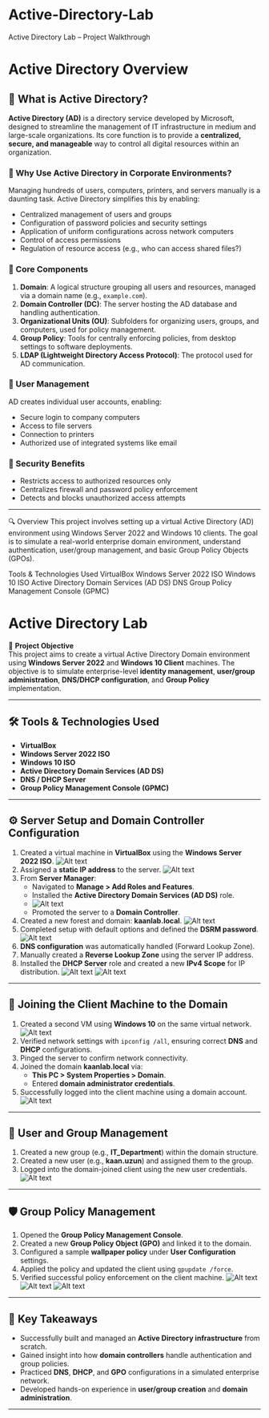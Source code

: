 # Active-Directory-Lab
Active Directory Lab – Project Walkthrough

# Active Directory Overview

## 🔐 What is Active Directory?

**Active Directory (AD)** is a directory service developed by Microsoft, designed to streamline the management of IT infrastructure in medium and large-scale organizations. Its core function is to provide a **centralized, secure, and manageable** way to control all digital resources within an organization.

### 🏢 Why Use Active Directory in Corporate Environments?

Managing hundreds of users, computers, printers, and servers manually is a daunting task. Active Directory simplifies this by enabling:

- Centralized management of users and groups
- Configuration of password policies and security settings
- Application of uniform configurations across network computers
- Control of access permissions
- Regulation of resource access (e.g., who can access shared files?)

### 🧱 Core Components

1. **Domain**: A logical structure grouping all users and resources, managed via a domain name (e.g., `example.com`).
2. **Domain Controller (DC)**: The server hosting the AD database and handling authentication.
3. **Organizational Units (OU)**: Subfolders for organizing users, groups, and computers, used for policy management.
4. **Group Policy**: Tools for centrally enforcing policies, from desktop settings to software deployments.
5. **LDAP (Lightweight Directory Access Protocol)**: The protocol used for AD communication.

### 👥 User Management

AD creates individual user accounts, enabling:

- Secure login to company computers
- Access to file servers
- Connection to printers
- Authorized use of integrated systems like email

### 🔐 Security Benefits

- Restricts access to authorized resources only
- Centralizes firewall and password policy enforcement
- Detects and blocks unauthorized access attempts

---

🔍 Overview
This project involves setting up a virtual Active Directory (AD) environment using Windows Server 2022 and Windows 10 clients. The goal is to simulate a real-world enterprise domain environment, understand authentication, user/group management, and basic Group Policy Objects (GPOs).

Tools & Technologies Used
VirtualBox
Windows Server 2022 ISO
Windows 10 ISO
Active Directory Domain Services (AD DS)
DNS
Group Policy Management Console (GPMC)

# Active Directory Lab

🎯 **Project Objective**  
This project aims to create a virtual Active Directory Domain environment using **Windows Server 2022** and **Windows 10 Client** machines. The objective is to simulate enterprise-level **identity management**, **user/group administration**, **DNS/DHCP configuration**, and **Group Policy** implementation.

---

## 🛠️ Tools & Technologies Used
- **VirtualBox**
- **Windows Server 2022 ISO**
- **Windows 10 ISO**
- **Active Directory Domain Services (AD DS)**
- **DNS / DHCP Server**
- **Group Policy Management Console (GPMC)**

---

## ⚙️ Server Setup and Domain Controller Configuration
1. Created a virtual machine in **VirtualBox** using the **Windows Server 2022 ISO**.
   ![Alt text](images/server.png)
2. Assigned a **static IP address** to the server.
   ![Alt text](images/image1.png)
3. From **Server Manager**:
   - Navigated to **Manage > Add Roles and Features**.
   - Installed the **Active Directory Domain Services (AD DS)** role.
   - ![Alt text](images/image3.png)
   - Promoted the server to a **Domain Controller**.
4. Created a new forest and domain: **kaanlab.local**.
   ![Alt text](images/image4.png)
5. Completed setup with default options and defined the **DSRM password**.
   ![Alt text](images/image5.png)
6. **DNS configuration** was automatically handled (Forward Lookup Zone).
7. Manually created a **Reverse Lookup Zone** using the server IP address.
8. Installed the **DHCP Server** role and created a new **IPv4 Scope** for IP distribution.
   ![Alt text](images/image6.png)
   ![Alt text](images/image7.png)

---

## 🧩 Joining the Client Machine to the Domain
1. Created a second VM using **Windows 10** on the same virtual network.
   ![Alt text](images/client.png)
3. Verified network settings with `ipconfig /all`, ensuring correct **DNS** and **DHCP** configurations.
4. Pinged the server to confirm network connectivity.
5. Joined the domain **kaanlab.local** via:
   - **This PC > System Properties > Domain**.
   - Entered **domain administrator credentials**.
6. Successfully logged into the client machine using a domain account.
  ![Alt text](images/client2.png)

---

## 👤 User and Group Management
1. Created a new group (e.g., **IT_Department**) within the domain structure.
2. Created a new user (e.g., **kaan.uzun**) and assigned them to the group.
3. Logged into the domain-joined client using the new user credentials.
   ![Alt text](images/dep.png)

---

## 🛡️ Group Policy Management
1. Opened the **Group Policy Management Console**.
2. Created a new **Group Policy Object (GPO)** and linked it to the domain.
3. Configured a sample **wallpaper policy** under **User Configuration** settings.
4. Applied the policy and updated the client using `gpupdate /force`.
5. Verified successful policy enforcement on the client machine.
   ![Alt text](images/policy.png)
   ![Alt text](images/wallpaper_policy.png)
   ![Alt text](wallpaper_policy1.png)
---

## 🚀 Key Takeaways
- Successfully built and managed an **Active Directory infrastructure** from scratch.
- Gained insight into how **domain controllers** handle authentication and group policies.
- Practiced **DNS**, **DHCP**, and **GPO** configurations in a simulated enterprise network.
- Developed hands-on experience in **user/group creation** and **domain administration**.

---
